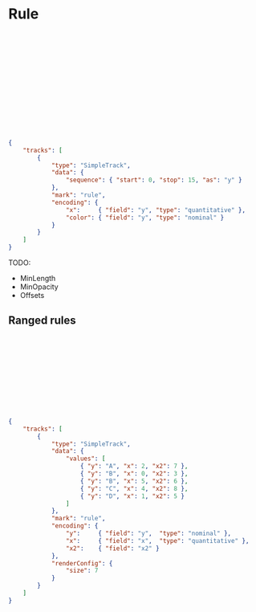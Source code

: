 # Rule

<div class="embed-example">
<div class="embed-container" style="height: 200px"></div>
<div class="embed-spec">

```json
{
    "tracks": [
        {
            "type": "SimpleTrack",
            "data": {
                "sequence": { "start": 0, "stop": 15, "as": "y" }
            },
            "mark": "rule",
            "encoding": {
                "x":     { "field": "y", "type": "quantitative" },
                "color": { "field": "y", "type": "nominal" }
            }
        }
    ]
}
```

</div>
</div>

TODO:

* MinLength
* MinOpacity
* Offsets

## Ranged rules


<div class="embed-example">
<div class="embed-container" style="height: 150px"></div>
<div class="embed-spec">

```json
{
    "tracks": [
        {
            "type": "SimpleTrack",
            "data": {
                "values": [
                    { "y": "A", "x": 2, "x2": 7 },
                    { "y": "B", "x": 0, "x2": 3 },
                    { "y": "B", "x": 5, "x2": 6 },
                    { "y": "C", "x": 4, "x2": 8 },
                    { "y": "D", "x": 1, "x2": 5 }
                ]
            },
            "mark": "rule",
            "encoding": {
                "y":     { "field": "y",  "type": "nominal" },
                "x":     { "field": "x",  "type": "quantitative" },
                "x2":    { "field": "x2" }
            },
            "renderConfig": {
                "size": 7
            }
        }
    ]
}
```

</div>
</div>